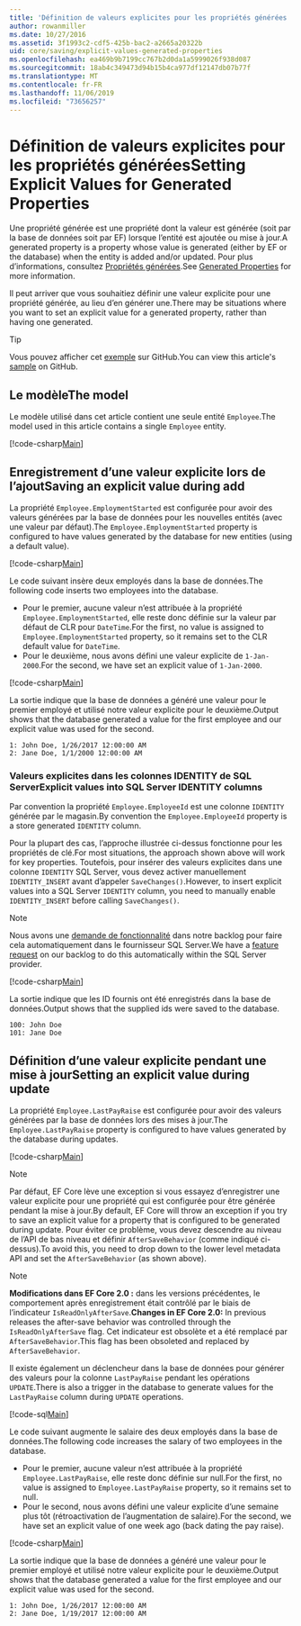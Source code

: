 ```yaml
---
title: 'Définition de valeurs explicites pour les propriétés générées : EF Core'
author: rowanmiller
ms.date: 10/27/2016
ms.assetid: 3f1993c2-cdf5-425b-bac2-a2665a20322b
uid: core/saving/explicit-values-generated-properties
ms.openlocfilehash: ea469b9b7199cc767b2d0da1a5999026f938d087
ms.sourcegitcommit: 18ab4c349473d94b15b4ca977df12147db07b77f
ms.translationtype: MT
ms.contentlocale: fr-FR
ms.lasthandoff: 11/06/2019
ms.locfileid: "73656257"
---
```

# <a name="setting-explicit-values-for-generated-properties"></a><span data-ttu-id="6b1e0-102">Définition de valeurs explicites pour les propriétés générées</span><span class="sxs-lookup"><span data-stu-id="6b1e0-102">Setting Explicit Values for Generated Properties</span></span>

<span data-ttu-id="6b1e0-103">Une propriété générée est une propriété dont la valeur est générée (soit par la base de données soit par EF) lorsque l’entité est ajoutée ou mise à jour.</span><span class="sxs-lookup"><span data-stu-id="6b1e0-103">A generated property is a property whose value is generated (either by EF or the database) when the entity is added and/or updated.</span></span> <span data-ttu-id="6b1e0-104">Pour plus d’informations, consultez [Propriétés générées](../modeling/generated-properties.md).</span><span class="sxs-lookup"><span data-stu-id="6b1e0-104">See [Generated Properties](../modeling/generated-properties.md) for more information.</span></span>

<span data-ttu-id="6b1e0-105">Il peut arriver que vous souhaitiez définir une valeur explicite pour une propriété générée, au lieu d’en générer une.</span><span class="sxs-lookup"><span data-stu-id="6b1e0-105">There may be situations where you want to set an explicit value for a generated property, rather than having one generated.</span></span>

> [!TIP]  
> <span data-ttu-id="6b1e0-106">Vous pouvez afficher cet [exemple](https://github.com/aspnet/EntityFramework.Docs/tree/master/samples/core/Saving/ExplicitValuesGenerateProperties/) sur GitHub.</span><span class="sxs-lookup"><span data-stu-id="6b1e0-106">You can view this article's [sample](https://github.com/aspnet/EntityFramework.Docs/tree/master/samples/core/Saving/ExplicitValuesGenerateProperties/) on GitHub.</span></span>

## <a name="the-model"></a><span data-ttu-id="6b1e0-107">Le modèle</span><span class="sxs-lookup"><span data-stu-id="6b1e0-107">The model</span></span>

<span data-ttu-id="6b1e0-108">Le modèle utilisé dans cet article contient une seule entité `Employee`.</span><span class="sxs-lookup"><span data-stu-id="6b1e0-108">The model used in this article contains a single `Employee` entity.</span></span>

[!code-csharp[Main](../../../samples/core/Saving/ExplicitValuesGenerateProperties/Employee.cs#Sample)]

## <a name="saving-an-explicit-value-during-add"></a><span data-ttu-id="6b1e0-109">Enregistrement d’une valeur explicite lors de l’ajout</span><span class="sxs-lookup"><span data-stu-id="6b1e0-109">Saving an explicit value during add</span></span>

<span data-ttu-id="6b1e0-110">La propriété `Employee.EmploymentStarted` est configurée pour avoir des valeurs générées par la base de données pour les nouvelles entités (avec une valeur par défaut).</span><span class="sxs-lookup"><span data-stu-id="6b1e0-110">The `Employee.EmploymentStarted` property is configured to have values generated by the database for new entities (using a default value).</span></span>

[!code-csharp[Main](../../../samples/core/Saving/ExplicitValuesGenerateProperties/EmployeeContext.cs#EmploymentStarted)]

<span data-ttu-id="6b1e0-111">Le code suivant insère deux employés dans la base de données.</span><span class="sxs-lookup"><span data-stu-id="6b1e0-111">The following code inserts two employees into the database.</span></span>

* <span data-ttu-id="6b1e0-112">Pour le premier, aucune valeur n’est attribuée à la propriété `Employee.EmploymentStarted`, elle reste donc définie sur la valeur par défaut de CLR pour `DateTime`.</span><span class="sxs-lookup"><span data-stu-id="6b1e0-112">For the first, no value is assigned to `Employee.EmploymentStarted` property, so it remains set to the CLR default value for `DateTime`.</span></span>
* <span data-ttu-id="6b1e0-113">Pour le deuxième, nous avons défini une valeur explicite de `1-Jan-2000`.</span><span class="sxs-lookup"><span data-stu-id="6b1e0-113">For the second, we have set an explicit value of `1-Jan-2000`.</span></span>

[!code-csharp[Main](../../../samples/core/Saving/ExplicitValuesGenerateProperties/Sample.cs#EmploymentStarted)]

<span data-ttu-id="6b1e0-114">La sortie indique que la base de données a généré une valeur pour le premier employé et utilisé notre valeur explicite pour le deuxième.</span><span class="sxs-lookup"><span data-stu-id="6b1e0-114">Output shows that the database generated a value for the first employee and our explicit value was used for the second.</span></span>

``` Console
1: John Doe, 1/26/2017 12:00:00 AM
2: Jane Doe, 1/1/2000 12:00:00 AM
```

### <a name="explicit-values-into-sql-server-identity-columns"></a><span data-ttu-id="6b1e0-115">Valeurs explicites dans les colonnes IDENTITY de SQL Server</span><span class="sxs-lookup"><span data-stu-id="6b1e0-115">Explicit values into SQL Server IDENTITY columns</span></span>

<span data-ttu-id="6b1e0-116">Par convention la propriété `Employee.EmployeeId` est une colonne `IDENTITY` générée par le magasin.</span><span class="sxs-lookup"><span data-stu-id="6b1e0-116">By convention the `Employee.EmployeeId` property is a store generated `IDENTITY` column.</span></span>

<span data-ttu-id="6b1e0-117">Pour la plupart des cas, l’approche illustrée ci-dessus fonctionne pour les propriétés de clé.</span><span class="sxs-lookup"><span data-stu-id="6b1e0-117">For most situations, the approach shown above will work for key properties.</span></span> <span data-ttu-id="6b1e0-118">Toutefois, pour insérer des valeurs explicites dans une colonne `IDENTITY` SQL Server, vous devez activer manuellement `IDENTITY_INSERT` avant d’appeler `SaveChanges()`.</span><span class="sxs-lookup"><span data-stu-id="6b1e0-118">However, to insert explicit values into a SQL Server `IDENTITY` column, you need to manually enable `IDENTITY_INSERT` before calling `SaveChanges()`.</span></span>

> [!NOTE]  
> <span data-ttu-id="6b1e0-119">Nous avons une [demande de fonctionnalité](https://github.com/aspnet/EntityFramework/issues/703) dans notre backlog pour faire cela automatiquement dans le fournisseur SQL Server.</span><span class="sxs-lookup"><span data-stu-id="6b1e0-119">We have a [feature request](https://github.com/aspnet/EntityFramework/issues/703) on our backlog to do this automatically within the SQL Server provider.</span></span>

[!code-csharp[Main](../../../samples/core/Saving/ExplicitValuesGenerateProperties/Sample.cs#EmployeeId)]

<span data-ttu-id="6b1e0-120">La sortie indique que les ID fournis ont été enregistrés dans la base de données.</span><span class="sxs-lookup"><span data-stu-id="6b1e0-120">Output shows that the supplied ids were saved to the database.</span></span>

``` Console
100: John Doe
101: Jane Doe
```

## <a name="setting-an-explicit-value-during-update"></a><span data-ttu-id="6b1e0-121">Définition d’une valeur explicite pendant une mise à jour</span><span class="sxs-lookup"><span data-stu-id="6b1e0-121">Setting an explicit value during update</span></span>

<span data-ttu-id="6b1e0-122">La propriété `Employee.LastPayRaise` est configurée pour avoir des valeurs générées par la base de données lors des mises à jour.</span><span class="sxs-lookup"><span data-stu-id="6b1e0-122">The `Employee.LastPayRaise` property is configured to have values generated by the database during updates.</span></span>

[!code-csharp[Main](../../../samples/core/Saving/ExplicitValuesGenerateProperties/EmployeeContext.cs#LastPayRaise)]

> [!NOTE]  
> <span data-ttu-id="6b1e0-123">Par défaut, EF Core lève une exception si vous essayez d’enregistrer une valeur explicite pour une propriété qui est configurée pour être générée pendant la mise à jour.</span><span class="sxs-lookup"><span data-stu-id="6b1e0-123">By default, EF Core will throw an exception if you try to save an explicit value for a property that is configured to be generated during update.</span></span> <span data-ttu-id="6b1e0-124">Pour éviter ce problème, vous devez descendre au niveau de l’API de bas niveau et définir `AfterSaveBehavior` (comme indiqué ci-dessus).</span><span class="sxs-lookup"><span data-stu-id="6b1e0-124">To avoid this, you need to drop down to the lower level metadata API and set the `AfterSaveBehavior` (as shown above).</span></span>

> [!NOTE]  
> <span data-ttu-id="6b1e0-125">**Modifications dans EF Core 2.0 :** dans les versions précédentes, le comportement après enregistrement était contrôlé par le biais de l’indicateur `IsReadOnlyAfterSave`.</span><span class="sxs-lookup"><span data-stu-id="6b1e0-125">**Changes in EF Core 2.0:** In previous releases the after-save behavior was controlled through the `IsReadOnlyAfterSave` flag.</span></span> <span data-ttu-id="6b1e0-126">Cet indicateur est obsolète et a été remplacé par `AfterSaveBehavior`.</span><span class="sxs-lookup"><span data-stu-id="6b1e0-126">This flag has been obsoleted and replaced by `AfterSaveBehavior`.</span></span>

<span data-ttu-id="6b1e0-127">Il existe également un déclencheur dans la base de données pour générer des valeurs pour la colonne `LastPayRaise` pendant les opérations `UPDATE`.</span><span class="sxs-lookup"><span data-stu-id="6b1e0-127">There is also a trigger in the database to generate values for the `LastPayRaise` column during `UPDATE` operations.</span></span>

[!code-sql[Main](../../../samples/core/Saving/ExplicitValuesGenerateProperties/employee_UPDATE.sql)]

<span data-ttu-id="6b1e0-128">Le code suivant augmente le salaire des deux employés dans la base de données.</span><span class="sxs-lookup"><span data-stu-id="6b1e0-128">The following code increases the salary of two employees in the database.</span></span>

* <span data-ttu-id="6b1e0-129">Pour le premier, aucune valeur n’est attribuée à la propriété `Employee.LastPayRaise`, elle reste donc définie sur null.</span><span class="sxs-lookup"><span data-stu-id="6b1e0-129">For the first, no value is assigned to `Employee.LastPayRaise` property, so it remains set to null.</span></span>
* <span data-ttu-id="6b1e0-130">Pour le second, nous avons défini une valeur explicite d’une semaine plus tôt (rétroactivation de l’augmentation de salaire).</span><span class="sxs-lookup"><span data-stu-id="6b1e0-130">For the second, we have set an explicit value of one week ago (back dating the pay raise).</span></span>

[!code-csharp[Main](../../../samples/core/Saving/ExplicitValuesGenerateProperties/Sample.cs#LastPayRaise)]

<span data-ttu-id="6b1e0-131">La sortie indique que la base de données a généré une valeur pour le premier employé et utilisé notre valeur explicite pour le deuxième.</span><span class="sxs-lookup"><span data-stu-id="6b1e0-131">Output shows that the database generated a value for the first employee and our explicit value was used for the second.</span></span>

``` Console
1: John Doe, 1/26/2017 12:00:00 AM
2: Jane Doe, 1/19/2017 12:00:00 AM
```
